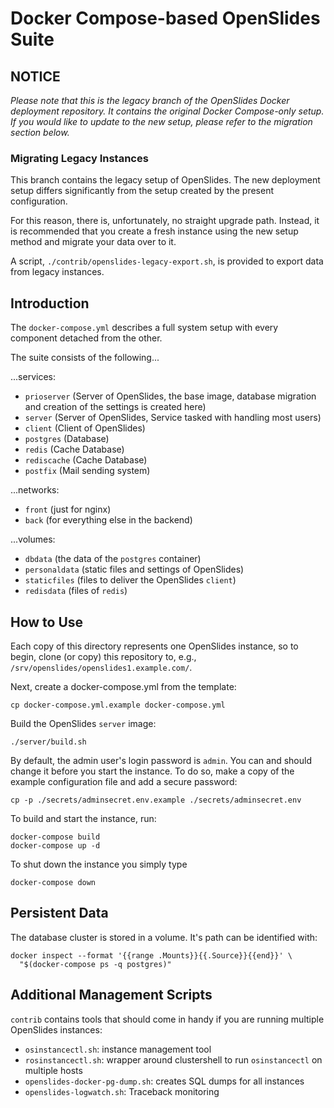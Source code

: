 # Docker Compose-based OpenSlides Suite

## NOTICE

*Please note that this is the legacy branch of the OpenSlides Docker deployment
repository.  It contains the original Docker Compose-only setup.  If you would
like to update to the new setup, please refer to the migration section below.*

### Migrating Legacy Instances

This branch contains the legacy setup of OpenSlides.  The new deployment setup
differs significantly from the setup created by the present configuration.

For this reason, there is, unfortunately, no straight upgrade path.  Instead,
it is recommended that you create a fresh instance using the new setup method
and migrate your data over to it.

A script, `./contrib/openslides-legacy-export.sh`, is provided to export data
from legacy instances.


## Introduction

The ```docker-compose.yml``` describes a full system setup with every component
detached from the other.

The suite consists of the following...

...services:

* ```prioserver``` (Server of OpenSlides, the base image, database migration and
  creation of the settings is created here)
* ```server``` (Server of OpenSlides, Service tasked with handling most users)
* ```client``` (Client of OpenSlides)
* ```postgres``` (Database)
* ```redis``` (Cache Database)
* ```rediscache``` (Cache Database)
* ```postfix``` (Mail sending system)

...networks:

* ```front``` (just for nginx)
* ```back``` (for everything else in the backend)

...volumes:

* ```dbdata``` (the data of the ```postgres``` container)
* ```personaldata``` (static files and settings of OpenSlides)
* ```staticfiles``` (files to deliver the OpenSlides ```client```)
* ```redisdata``` (files of ```redis```)


## How to Use

Each copy of this directory represents one OpenSlides instance, so to begin,
clone (or copy) this repository to, e.g.,
```/srv/openslides/openslides1.example.com/```. 

Next, create a docker-compose.yml from the template:

    cp docker-compose.yml.example docker-compose.yml

Build the OpenSlides ```server``` image:

    ./server/build.sh

By default, the admin user's login password is `admin`.  You can and should
change it before you start the instance.  To do so, make a copy of the example
configuration file and add a secure password:

    cp -p ./secrets/adminsecret.env.example ./secrets/adminsecret.env

To build and start the instance, run:

    docker-compose build
    docker-compose up -d 

To shut down the instance you simply type

    docker-compose down

## Persistent Data

The database cluster is stored in a volume.  It's path can be identified with:

    docker inspect --format '{{range .Mounts}}{{.Source}}{{end}}' \
      "$(docker-compose ps -q postgres)"

## Additional Management Scripts

```contrib``` contains tools that should come in handy if you are running
multiple OpenSlides instances:

  - `osinstancectl.sh`: instance management tool
  - `rosinstancectl.sh`: wrapper around clustershell to run `osinstancectl` on
    multiple hosts
  - `openslides-docker-pg-dump.sh`: creates SQL dumps for all instances
  - `openslides-logwatch.sh`: Traceback monitoring
